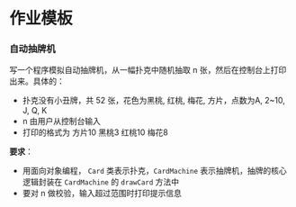 # 作业模板
### 自动抽牌机
写一个程序模拟自动抽牌机，从一幅扑克中随机抽取 n 张，然后在控制台上打印出来。具体的：

- 扑克没有小丑牌，共 52 张，花色为黑桃, 红桃, 梅花, 方片，点数为A, 2~10, J, Q, K
- n 由用户从控制台输入 
- 打印的格式为 方片10 黑桃3 红桃10 梅花8

**要求**：

- 用面向对象编程， ``Card`` 类表示扑克，``CardMachine`` 表示抽牌机，抽牌的核心逻辑封装在 ``CardMachine`` 的 ``drawCard`` 方法中
- 要对 n 做校验，输入超过范围时打印提示信息